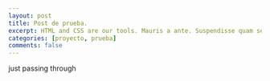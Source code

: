 ```yaml
---
layout: post
title: Post de prueba.
excerpt: HTML and CSS are our tools. Mauris a ante. Suspendisse quam sem, consequat at, commodo vitae, feugiat in, nunc. Morbi imperdiet augue quis tellus. Praesent mattis, massa quis luctus fermentum, turpis mi volutpat justo, eu volutpat enim diam eget metus.
categories: [proyecto, prueba]
comments: false
---
```


just passing through
<!-- ![jairito](/img/jairo.jpg) -->